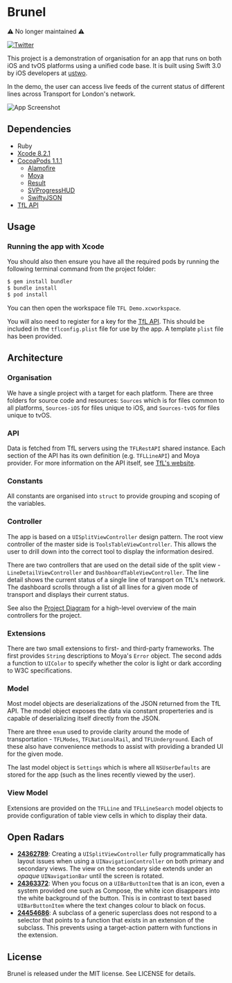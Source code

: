 # Brunel

⚠️ No longer maintained ⚠️

[![Twitter](https://img.shields.io/badge/twitter-@ustwo-blue.svg?style=flat)](http://twitter.com/ustwo)

This project is a demonstration of organisation for an app that runs on both iOS and tvOS platforms using a unified code base. It is built using Swift 3.0 by iOS developers at [ustwo](https://ustwo.com/).

In the demo, the user can access live feeds of the current status of different lines across Transport for London's network.

![App Screenshot](./Artwork/Screenshot/AllDevices-Dashboard.png)

## Dependencies

- Ruby
- [Xcode 8.2.1](https://itunes.apple.com/gb/app/xcode/id497799835?mt=12#)
- [CocoaPods 1.1.1](https://github.com/CocoaPods/CocoaPods/releases/tag/1.1.1)
	- [Alamofire](https://github.com/Alamofire/Alamofire)
	- [Moya](https://github.com/Moya/Moya)
	- [Result](https://github.com/antitypical/Result)
	- [SVProgressHUD](https://github.com/SVProgressHUD/SVProgressHUD)
	- [SwiftyJSON](https://github.com/SwiftyJSON/SwiftyJSON)
- [TfL API](https://api.tfl.gov.uk/)

## Usage

### Running the app with Xcode

You should also then ensure you have all the required pods by running the following terminal command from the project folder:

```bash
$ gem install bundler
$ bundle install
$ pod install
```

You can then open the workspace file `TFL Demo.xcworkspace`.

You will also need to register for a key for the [TfL API](https://api.tfl.gov.uk/). This should be included in the `tflconfig.plist` file for use by the app. A template `plist` file has been provided.

## Architecture

### Organisation

We have a single project with a target for each platform. There are three folders for source code and resources: `Sources` which is for files common to all platforms, `Sources-iOS` for files unique to iOS, and `Sources-tvOS` for files unique to tvOS.

### API

Data is fetched from TfL servers using the `TFLRestAPI` shared instance. Each section of the API has its own definition (e.g. `TFLLineAPI`) and Moya provider. For more information on the API itself, see [TfL's website](https://api.tfl.gov.uk/).

### Constants

All constants are organised into `struct` to provide grouping and scoping of the variables.

### Controller

The app is based on a `UISplitViewController` design pattern. The root view controller of the master side is `ToolsTableViewController`. This allows the user to drill down into the correct tool to display the information desired.

There are two controllers that are used on the detail side of the split view - `LineDetailViewController` and `DashboardTableViewController`. The line detail shows the current status of a single line of transport on TfL's network. The dashboard scrolls through a list of all lines for a given mode of transport and displays their current status.

See also the [Project Diagram](./Docs/Project%20Diagram.pdf) for a high-level overview of the main controllers for the project.

### Extensions

There are two small extensions to first- and third-party frameworks. The first provides `String` descriptions to Moya's `Error` object. The second adds a function to `UIColor` to specify whether the color is light or dark according to W3C specifications.

### Model

Most model objects are deserializations of the JSON returned from the TfL API. The model object exposes the data via constant properteries and is capable of deserializing itself directly from the JSON.

There are three `enum` used to provide clarity around the mode of transportation - `TFLModes`, `TFLNationalRail`, and `TFLUnderground`. Each of these also have convenience methods to assist with providing a branded UI for the given mode.

The last model object is `Settings` which is where all `NSUserDefaults` are stored for the app (such as the lines recently viewed by the user).

### View Model

Extensions are provided on the `TFLLine` and `TFLLineSearch` model objects to provide configuration of table view cells in which to display their data.

## Open Radars

- [**24362789**](http://openradar.appspot.com/24454686): Creating a `UISplitViewController` fully programmatically has layout issues when using a `UINavigationController` on both primary and secondary views. The view on the secondary side extends under an *opaque* `UINavigationBar` until the screen is rotated.
- [**24363372**](http://openradar.appspot.com/24363732): When you focus on a `UIBarButtonItem` that is an icon, even a system provided one such as Compose, the white icon disappears into the white background of the button. This is in contrast to text based `UIBarButtonItem` where the text changes colour to black on focus.
- [**24454686**](https://openradar.appspot.com/24454686): A subclass of a generic superclass does not respond to a selector that points to a function that exists in an extension of the subclass. This prevents using a target-action pattern with functions in the extension.

## License

Brunel is released under the MIT license. See LICENSE for details.
